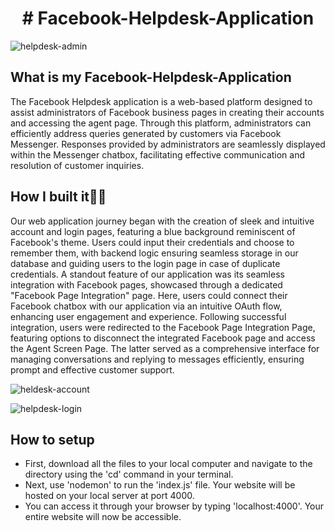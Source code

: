 <h1 align = "center"># Facebook-Helpdesk-Application</h1>

![helpdesk-admin](https://github.com/Shreyansh0843/Facebook-Helpdesk-Application/assets/89373266/116979a5-42b9-461b-84f2-baa9ca8065b1)

## What is my Facebook-Helpdesk-Application
The Facebook Helpdesk application is a web-based platform designed to assist administrators of Facebook business pages in creating their accounts and accessing the agent page. Through this platform, administrators can efficiently address queries generated by customers via Facebook Messenger. Responses provided by administrators are seamlessly displayed within the Messenger chatbox, facilitating effective communication and resolution of customer inquiries.

## How I built it🧑‍💻
Our web application journey began with the creation of sleek and intuitive account and login pages, featuring a blue background reminiscent of Facebook's theme. Users could input their credentials and choose to remember them, with backend logic ensuring seamless storage in our database and guiding users to the login page in case of duplicate credentials.
A standout feature of our application was its seamless integration with Facebook pages, showcased through a dedicated "Facebook Page Integration" page. Here, users could connect their Facebook chatbox with our application via an intuitive OAuth flow, enhancing user engagement and experience.
Following successful integration, users were redirected to the Facebook Page Integration Page, featuring options to disconnect the integrated Facebook page and access the Agent Screen Page. The latter served as a comprehensive interface for managing conversations and replying to messages efficiently, ensuring prompt and effective customer support.

![heldesk-account](https://github.com/Shreyansh0843/Facebook-Helpdesk-Application/assets/89373266/d41e62a1-a26d-42e4-96d0-1e819c014319)

![helpdesk-login](https://github.com/Shreyansh0843/Facebook-Helpdesk-Application/assets/89373266/8035fc6e-ea12-4d17-8260-de3634842d7b)

## How to setup
<ul>
  <li>First, download all the files to your local computer and navigate to the directory using the 'cd' command in your terminal. </li>
  <li>Next, use 'nodemon' to run the 'index.js' file. Your website will be hosted on your local server at port 4000.</li>
  <li>You can access it through your browser by typing 'localhost:4000'. Your entire website will now be accessible.</li>
</ul>

